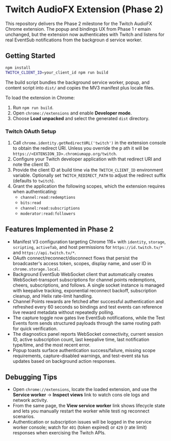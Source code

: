 # Twitch AudioFX Extension (Phase 2)

This repository delivers the Phase 2 milestone for the Twitch AudioFX Chrome extension. The popup and bindings UX from Phase 1 r
emain unchanged, but the extension now authenticates with Twitch and listens for real EventSub notifications from the backgroun
d service worker.

## Getting Started

```bash
npm install
TWITCH_CLIENT_ID=your_client_id npm run build
```

The build script bundles the background service worker, popup, and content script into `dist/` and copies the MV3 manifest plus
locale files.

To load the extension in Chrome:

1. Run `npm run build`.
2. Open `chrome://extensions` and enable **Developer mode**.
3. Choose **Load unpacked** and select the generated `dist` directory.

### Twitch OAuth Setup

1. Call `chrome.identity.getRedirectURL('twitch')` in the extension console to obtain the redirect URI. Unless you override the p
ath it will be `https://<EXTENSION_ID>.chromiumapp.org/twitch`.
2. Configure your Twitch developer application with that redirect URI and note the client ID.
3. Provide the client ID at build time via the `TWITCH_CLIENT_ID` environment variable. Optionally set `TWITCH_REDIRECT_PATH` to
 adjust the redirect suffix (defaults to `twitch`).
4. Grant the application the following scopes, which the extension requires when authenticating:
   - `channel:read:redemptions`
   - `bits:read`
   - `channel:read:subscriptions`
   - `moderator:read:followers`

## Features Implemented in Phase 2

- Manifest V3 configuration targeting Chrome 116+ with `identity`, `storage`, `scripting`, `activeTab`, and host permissions for `https://id.twitch.tv/*` and `https://api.twitch.tv/*`.
- OAuth connect/reconnect/disconnect flows that persist the broadcaster's access token, scopes, display name, and user ID in `chrome.storage.local`.
- Background EventSub WebSocket client that automatically creates WebSocket-transport subscriptions for channel points redemptions, cheers, subscriptions, and follows. A single socket instance is managed with keepalive tracking, exponential reconnect backoff, subscription cleanup, and Helix rate-limit handling.
- Channel Points rewards are fetched after successful authentication and refreshed every 60 seconds so bindings and test events can reference live reward metadata without repeatedly polling.
- The capture toggle now gates live EventSub notifications, while the Test Events form sends structured payloads through the same routing path for quick verification.
- The diagnostics panel reports WebSocket connectivity, current session ID, active subscription count, last keepalive time, last 
notification type/time, and the most recent error.
- Popup toasts surface authentication success/failure, missing scope requirements, capture-disabled warnings, and test-event sta
tus updates based on background action responses.

## Debugging Tips

- Open `chrome://extensions`, locate the loaded extension, and use the **Service worker** → **Inspect views** link to watch cons
ole logs and network activity.
- From the same page, the **View service worker** link shows lifecycle state and lets you manually restart the worker while testi
ng reconnect scenarios.
- Authentication or subscription issues will be logged in the service worker console; watch for `401` (token expired) or `429` (r
ate limit) responses when exercising the Twitch APIs.
